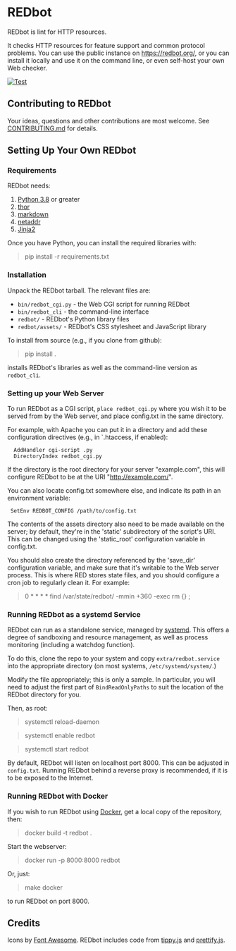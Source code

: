 # REDbot

REDbot is lint for HTTP resources.

It checks HTTP resources for feature support and common protocol problems. You can use the public
instance on <https://redbot.org/>, or you can install it locally and use it on the command line, or
even self-host your own Web checker.

[![Test](https://github.com/mnot/redbot/actions/workflows/test.yml/badge.svg)](https://github.com/mnot/redbot/actions/workflows/test.yml)


## Contributing to REDbot

Your ideas, questions and other contributions are most welcome. See
[CONTRIBUTING.md](CONTRIBUTING.md) for details.


## Setting Up Your Own REDbot

### Requirements

REDbot needs:

1. [Python 3.8](https://python.org/) or greater
2. [thor](http://github.com/mnot/thor/)
3. [markdown](https://pythonhosted.org/Markdown/)
4. [netaddr](https://netaddr.readthedocs.io/en/latest/)
5. [Jinja2](https://palletsprojects.com/p/jinja/)

Once you have Python, you can install the required libraries with:

> pip install -r requirements.txt


### Installation

Unpack the REDbot tarball. The relevant files are:

- `bin/redbot_cgi.py` - the Web CGI script for running REDbot
- `bin/redbot_cli` - the command-line interface
- `redbot/` - REDbot's Python library files
- `redbot/assets/` - REDbot's CSS stylesheet and JavaScript library

To install from source (e.g., if you clone from github):

> pip install .

installs REDbot's libraries as well as the command-line version as `redbot_cli`.


### Setting up your Web Server

To run REDbot as a CGI script, `place redbot_cgi.py` where you wish it to be served from by the Web
server, and place config.txt in the same directory.

For example, with Apache you can put it in a directory and add these configuration directives
(e.g., in `.htaccess, if enabled):

```
  AddHandler cgi-script .py
  DirectoryIndex redbot_cgi.py
```

If the directory is the root directory for your server "example.com", this will configure REDbot to
be at the URI "http://example.com/".

You can also locate config.txt somewhere else, and indicate its path in an environment variable:

```
 SetEnv REDBOT_CONFIG /path/to/config.txt
```

The contents of the assets directory also need to be made available on the server; by default,
they're in the 'static' subdirectory of the script's URI. This can be changed using the
'static_root' configuration variable in config.txt.

You should also create the directory referenced by the 'save_dir' configuration variable, and make
sure that it's writable to the Web server process. This is where RED stores state files, and you
should configure a cron job to regularly clean it. For example:

> 0 * * * * find /var/state/redbot/ -mmin +360 -exec rm {} \;


### Running REDbot as a systemd Service

REDbot can run as a standalone service, managed by [systemd](https://freedesktop.org/wiki/Software/systemd/). This offers a degree of sandboxing and resource management, as well as process monitoring (including a watchdog function).

To do this, clone the repo to your system and copy `extra/redbot.service` into the appropriate directory (on most systems, `/etc/systemd/system/`.)

Modify the file appropriately; this is only a sample. In particular, you will need to adjust the first part of `BindReadOnlyPaths` to suit the location of the REDbot directory for you.

Then, as root:

> systemctl reload-daemon

> systemctl enable redbot

> systemctl start redbot

By default, REDbot will listen on localhost port 8000. This can be adjusted in `config.txt`. Running REDbot behind a reverse proxy is recommended, if it is to be exposed to the Internet.



### Running REDbot with Docker

If you wish to run REDbot using [Docker](https://www.docker.com), get a local copy of the repository, then:

> docker build -t redbot .

Start the webserver:

> docker run -p 8000:8000 redbot

Or, just:

> make docker

to run REDbot on port 8000.


## Credits

Icons by [Font Awesome](https://fontawesome.com/). REDbot includes code from [tippy.js](https://atomiks.github.io/tippyjs/) and [prettify.js](https://github.com/google/code-prettify).

